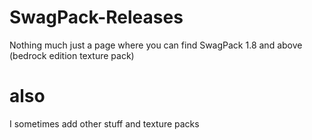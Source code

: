# SwagPack-Releases
Nothing much just a page where you can find SwagPack 1.8 and above (bedrock edition texture pack)
# also
I sometimes add other stuff and texture packs

